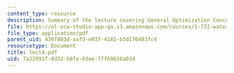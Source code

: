 ```yaml
---
content_type: resource
description: Summary of the lecture covering General Optimization Concepts.
file: https://ol-ocw-studio-app-qa.s3.amazonaws.com/courses/1-731-water-resource-systems-fall-2006/7a22991f8d32b8fe83ee77f69638a03d_lect4.pdf
file_type: application/pdf
parent_uid: 436f803d-aafd-e037-4181-b5d176483fc4
resourcetype: Document
title: lect4.pdf
uid: 7a22991f-8d32-b8fe-83ee-77f69638a03d
---
```

